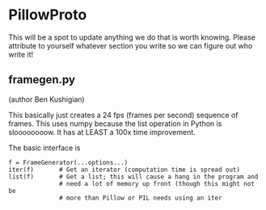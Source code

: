 # PillowProto
This will be a spot to update anything we do that is worth knowing. Please
attribute to yourself whatever section you write so we can figure out who write
it!

## framegen.py
(author Ben Kushigian)

This basically just creates a 24 fps (frames per second) sequence of frames.
This uses numpy because the list operation in Python is sloooooooow. It has at
LEAST a 100x time improvement.

The basic interface is 

    f = FrameGenerator(...options...)
    iter(f)       # Get an iterator (computation time is spread out)
    list(f)       # Get a list; this will cause a hang in the program and
                  # need a lot of memory up front (though this might not be
                  # more than Pillow or PIL needs using an iter


